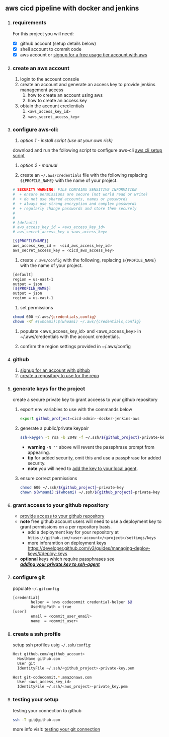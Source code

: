 
## aws cicd pipeline with docker and jenkins
   
1. ### requirements

   For this project you will need:
   
   - [x] github account (setup details below)
   - [x] shell account to commit code
   - [x] aws account or [signup for a free usage tier account with aws](https://aws.amazon.com/free/)
   
1. ### create an aws account

   1. login to the account console
   1. create an account and generate an access key to provide jenkins management access
      1. how to create an account using aws
      1. how to create an access key
   1. obtain the account credientials
      1. `<aws_access_key_id>`
      1. `<aws_secret_access_key>`

1. ### configure aws-cli:

   1. *option 1 - install script (use at your own risk)*
   
   download and run the following script to configure aws-cli
   [aws cli setup script](scripts/setup_awscli.sh)
   
   
   1. *option 2 - manual*
   
   1. create an `~/.aws/credentials` file with the following replacing `${PROFILE_NAME}` with the name of your project.
   
   ```bash
   # SECURITY WARNING: FILE CONTAINS SENSITIVE INFORMATION
   #  + ensure permissions are secure (not world read or write)
   #  + do not use shared accounts, names or passwords
   #  + always use strong encryption and complex passwords
   #  + regularly change passwords and store them securely
   #
   #
   # [default]
   # aws_access_key_id = <aws_access_key_id>
   # aws_secret_access_key = <aws_access_key>
   
   [${PROFILENAME}]
   aws_access_key_id =  <cid_aws_access_key_id>
   aws_secret_access_key = <cicd_aws_access_key>
   ``` 
   1. create `/.aws/config` with the following, replacing `${PROFILE_NAME}` with the name of your project.

   ```bash
   [default]
   region = us-east-1
   output = json
   [${PROFILE_NAME}]
   output = json
   region = us-east-1
   ```

   1. set permissions
   ```bash
   chmod 600 ~/.aws/{credentials,config} 
   chown -Rf #(whoami):$(whoami) ~/.aws/{credentials,config}
   ```

   1. populate <aws_access_key_id>  and <aws_access_key> in ~/.aws/credentials with the account credentials.

   1. confirm the region settings provided in ~/.aws/config


1. ### github

   1. [signup for an account with github](https://help.github.com/articles/signing-up-for-a-new-github-account/)<br>
   1. [create a repository to use for the repo](https://help.github.com/articles/create-a-repo/)<br>


1. ### generate keys for the project

   create a secure private key to grant acceess to your github repository

   1. export env variables to use with the commands below
      ```bash
      export github_profject=cicd-admin--docker-jenkins-aws
      ```
   1. generate a public/private keypair
      ```bash
      ssh-keygen -t rsa -b 2048 -f ~/.ssh/${github_project}-private-key -N ""
      ```
         - **warning** `-N ""` above will revent the passphrase prompt from appearing.
         - **tip** for added security, omit this and use a passphrase for added security.
         - **note** you will need to [add the key to your local agent](https://help.github.com/articles/generating-a-new-ssh-key-and-adding-it-to-the-ssh-agent).

   1. ensure correct permissions
      ```bash
      chmod 600 ~/.ssh/${github_project}-private-key
      chown $(whoami):$(whoami) ~/.ssh/${github_project}-private-key
      ```
1. ### grant access to your github repository

      - [provide access to your github repository](https://help.github.com/articles/adding-a-new-ssh-key-to-your-github-account/)
      - **note** free github account users will need to use a deployment key to grant permissions on a per repository basis.
         - add a deployment key for your repository at `https://github.com/<user-account>/<project>/settings/keys`
         - more inforamtion on deployment keys 
           <br>https://developer.github.com/v3/guides/managing-deploy-keys/#deploy-keys
      - **optional** keys which require passphrases see
           <br>[***adding your private key to ssh-agent***](https://help.github.com/articles/generating-a-new-ssh-key-and-adding-it-to-the-ssh-agent)


1. ### configure git

   populate `~/.gitconfig`
   
   ```bash
   [credential]
           helper = !aws codecommit credential-helper $@
           UseHttpPath = true
   [user]
           email = <commit_user_email>
           name  = <commit_user>
   ```
   
1. ### create a ssh profile
   setup ssh profiles usig `~/.ssh/config`:

   ```bash
   Host github.com/<github_account>
     HostName github.com
     User git
     IdentityFile ~/.ssh/<github_project>-private-key.pem
   
   Host git-codecommit.*.amazonaws.com
     User <aws_access_key_id>
     IdentityFile ~/.ssh/<aws_project>-private_key.pem
   ```

1. ### testing your setup

   testing your connection to github
   ```bash
   ssh -T git@github.com
   ```
   more info visit: [testing your git connection](https://help.github.com/articles/testing-your-ssh-connection/)<br>
